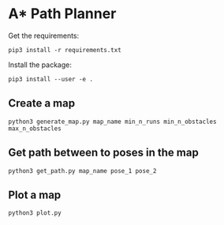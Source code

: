 # A* Path Planner

Get the requirements:
```
pip3 install -r requirements.txt
```
Install the package:
```
pip3 install --user -e .
```

## Create a map

```
python3 generate_map.py map_name min_n_runs min_n_obstacles max_n_obstacles 
```

## Get path between to poses in the map

```
python3 get_path.py map_name pose_1 pose_2
```

## Plot a map

```
python3 plot.py
```